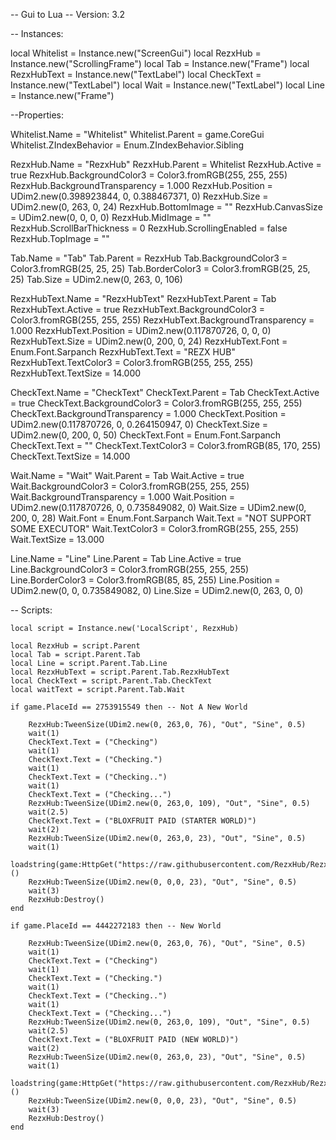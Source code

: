 -- Gui to Lua
-- Version: 3.2

-- Instances:

local Whitelist = Instance.new("ScreenGui")
local RezxHub = Instance.new("ScrollingFrame")
local Tab = Instance.new("Frame")
local RezxHubText = Instance.new("TextLabel")
local CheckText = Instance.new("TextLabel")
local Wait = Instance.new("TextLabel")
local Line = Instance.new("Frame")

--Properties:

Whitelist.Name = "Whitelist"
Whitelist.Parent = game.CoreGui
Whitelist.ZIndexBehavior = Enum.ZIndexBehavior.Sibling

RezxHub.Name = "RezxHub"
RezxHub.Parent = Whitelist
RezxHub.Active = true
RezxHub.BackgroundColor3 = Color3.fromRGB(255, 255, 255)
RezxHub.BackgroundTransparency = 1.000
RezxHub.Position = UDim2.new(0.398923844, 0, 0.388467371, 0)
RezxHub.Size = UDim2.new(0, 263, 0, 24)
RezxHub.BottomImage = ""
RezxHub.CanvasSize = UDim2.new(0, 0, 0, 0)
RezxHub.MidImage = ""
RezxHub.ScrollBarThickness = 0
RezxHub.ScrollingEnabled = false
RezxHub.TopImage = ""

Tab.Name = "Tab"
Tab.Parent = RezxHub
Tab.BackgroundColor3 = Color3.fromRGB(25, 25, 25)
Tab.BorderColor3 = Color3.fromRGB(25, 25, 25)
Tab.Size = UDim2.new(0, 263, 0, 106)

RezxHubText.Name = "RezxHubText"
RezxHubText.Parent = Tab
RezxHubText.Active = true
RezxHubText.BackgroundColor3 = Color3.fromRGB(255, 255, 255)
RezxHubText.BackgroundTransparency = 1.000
RezxHubText.Position = UDim2.new(0.117870726, 0, 0, 0)
RezxHubText.Size = UDim2.new(0, 200, 0, 24)
RezxHubText.Font = Enum.Font.Sarpanch
RezxHubText.Text = "REZX HUB"
RezxHubText.TextColor3 = Color3.fromRGB(255, 255, 255)
RezxHubText.TextSize = 14.000

CheckText.Name = "CheckText"
CheckText.Parent = Tab
CheckText.Active = true
CheckText.BackgroundColor3 = Color3.fromRGB(255, 255, 255)
CheckText.BackgroundTransparency = 1.000
CheckText.Position = UDim2.new(0.117870726, 0, 0.264150947, 0)
CheckText.Size = UDim2.new(0, 200, 0, 50)
CheckText.Font = Enum.Font.Sarpanch
CheckText.Text = ""
CheckText.TextColor3 = Color3.fromRGB(85, 170, 255)
CheckText.TextSize = 14.000

Wait.Name = "Wait"
Wait.Parent = Tab
Wait.Active = true
Wait.BackgroundColor3 = Color3.fromRGB(255, 255, 255)
Wait.BackgroundTransparency = 1.000
Wait.Position = UDim2.new(0.117870726, 0, 0.735849082, 0)
Wait.Size = UDim2.new(0, 200, 0, 28)
Wait.Font = Enum.Font.Sarpanch
Wait.Text = "NOT SUPPORT SOME EXECUTOR"
Wait.TextColor3 = Color3.fromRGB(255, 255, 255)
Wait.TextSize = 13.000

Line.Name = "Line"
Line.Parent = Tab
Line.Active = true
Line.BackgroundColor3 = Color3.fromRGB(255, 255, 255)
Line.BorderColor3 = Color3.fromRGB(85, 85, 255)
Line.Position = UDim2.new(0, 0, 0.735849082, 0)
Line.Size = UDim2.new(0, 263, 0, 0)

-- Scripts:

	local script = Instance.new('LocalScript', RezxHub)

	local RezxHub = script.Parent
	local Tab = script.Parent.Tab
	local Line = script.Parent.Tab.Line
	local RezxHubText = script.Parent.Tab.RezxHubText
	local CheckText = script.Parent.Tab.CheckText
	local waitText = script.Parent.Tab.Wait
	
	if game.PlaceId == 2753915549 then -- Not A New World
		
		RezxHub:TweenSize(UDim2.new(0, 263,0, 76), "Out", "Sine", 0.5)
		wait(1)
		CheckText.Text = ("Checking")
		wait(1)
		CheckText.Text = ("Checking.")
		wait(1)
		CheckText.Text = ("Checking..")
		wait(1)
		CheckText.Text = ("Checking...")
		RezxHub:TweenSize(UDim2.new(0, 263,0, 109), "Out", "Sine", 0.5)
		wait(2.5)
		CheckText.Text = ("BLOXFRUIT PAID (STARTER WORLD)")
		wait(2)
		RezxHub:TweenSize(UDim2.new(0, 263,0, 23), "Out", "Sine", 0.5)
		wait(1)
		loadstring(game:HttpGet("https://raw.githubusercontent.com/RezxHub/RezxHubBloxFruit/main/README.md"))()
		RezxHub:TweenSize(UDim2.new(0, 0,0, 23), "Out", "Sine", 0.5)
		wait(3)
		RezxHub:Destroy()
	end
	
	if game.PlaceId == 4442272183 then -- New World
		
		RezxHub:TweenSize(UDim2.new(0, 263,0, 76), "Out", "Sine", 0.5)
		wait(1)
		CheckText.Text = ("Checking")
		wait(1)
		CheckText.Text = ("Checking.")
		wait(1)
		CheckText.Text = ("Checking..")
		wait(1)
		CheckText.Text = ("Checking...")
		RezxHub:TweenSize(UDim2.new(0, 263,0, 109), "Out", "Sine", 0.5)
		wait(2.5)
		CheckText.Text = ("BLOXFRUIT PAID (NEW WORLD)")
		wait(2)
		RezxHub:TweenSize(UDim2.new(0, 263,0, 23), "Out", "Sine", 0.5)
		wait(1)
		loadstring(game:HttpGet("https://raw.githubusercontent.com/RezxHub/RezxHubBloxFruit/main/README.md"))()
		RezxHub:TweenSize(UDim2.new(0, 0,0, 23), "Out", "Sine", 0.5)
		wait(3)
		RezxHub:Destroy()
	end
